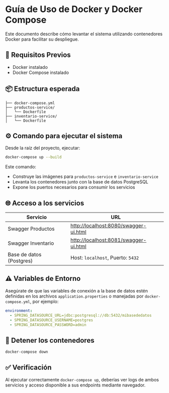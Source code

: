 # Guía de Uso de Docker y Docker Compose

Este documento describe cómo levantar el sistema utilizando contenedores Docker para facilitar su despliegue.

## 🐳 Requisitos Previos

* Docker instalado
* Docker Compose instalado

## 📦 Estructura esperada

```
├── docker-compose.yml
├── productos-service/
│   └── Dockerfile
├── inventario-service/
│   └── Dockerfile
```

## ⚙️ Comando para ejecutar el sistema

Desde la raíz del proyecto, ejecutar:

```bash
docker-compose up --build
```

Este comando:

* Construye las imágenes para `productos-service` e `inventario-service`
* Levanta los contenedores junto con la base de datos PostgreSQL
* Expone los puertos necesarios para consumir los servicios

## 🌐 Acceso a los servicios

| Servicio                 | URL                                                                            |
|--------------------------|--------------------------------------------------------------------------------|
| Swagger Productos        | [http://localhost:8080/swagger-ui.html](http://localhost:8080/swagger-ui.html) |
| Swagger Inventario       | [http://localhost:8081/swagger-ui.html](http://localhost:8081/swagger-ui.html) |
| Base de datos (Postgres) | Host: `localhost`, Puerto: `5432`                                              |

## ⚠️ Variables de Entorno

Asegúrate de que las variables de conexión a la base de datos estén definidas en los archivos `application.properties` o
manejadas por `docker-compose.yml`, por ejemplo:

```yaml
environment:
  - SPRING_DATASOURCE_URL=jdbc:postgresql://db:5432/mibasededatos
  - SPRING_DATASOURCE_USERNAME=postgres
  - SPRING_DATASOURCE_PASSWORD=admin
```

## 🧹 Detener los contenedores

```bash
docker-compose down
```

## ✅ Verificación

Al ejecutar correctamente `docker-compose up`, deberías ver logs de ambos servicios y acceso disponible a sus endpoints
mediante navegador.
